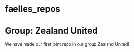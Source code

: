 # faelles_repos
# Group: Zealand United

We have made our first joint repo in our group Zealand United!
